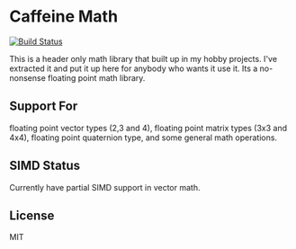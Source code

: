 # Caffeine Math

[![Build Status](https://travis-ci.org/coredat/math.svg?branch=master)](https://travis-ci.org/coredat/math)

This is a header only math library that built up in my hobby projects. I've extracted it and put it up here for anybody who wants it use it. Its a no-nonsense floating point math library.


## Support For
floating point vector types (2,3 and 4), floating point matrix types (3x3 and 4x4), floating point quaternion type, and some general math operations.


## SIMD Status
Currently have partial SIMD support in vector math.


## License
MIT
